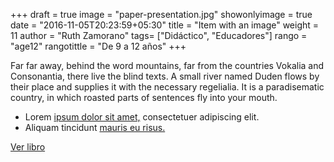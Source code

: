 +++
draft = true
image = "paper-presentation.jpg"
showonlyimage = true
date = "2016-11-05T20:23:59+05:30"
title = "Item with an image"
weight = 11
author = "Ruth Zamorano"
tags= ["Didáctico", "Educadores"]
rango = "age12"
rangotittle = "De 9 a 12 años"
+++

Far far away, behind the word mountains, far from the countries Vokalia and Consonantia, there live the blind texts. A small river named Duden flows by their place and supplies it with the necessary regelialia. It is a paradisematic country, in which roasted parts of sentences fly into your mouth.
* Lorem [ipsum dolor sit amet,](https://miboky.es/libros/informacion/Un-tigre-con-tutú-_-1447) consectetuer adipiscing elit.
* Aliquam tincidunt [mauris eu risus.](https://miboky.es/libros/informacion/Un-tigre-con-tutú-_-1447)

[Ver libro](https://miboky.es/libros/informacion/El-faro-de-los-corazones-extraviados-_-265)
<!--more-->
